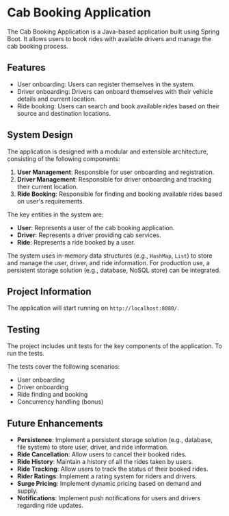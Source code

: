# Cab Booking Application

The Cab Booking Application is a Java-based application built using Spring Boot. It allows users to book rides with available drivers and manage the cab booking process.

## Features

- User onboarding: Users can register themselves in the system.
- Driver onboarding: Drivers can onboard themselves with their vehicle details and current location.
- Ride booking: Users can search and book available rides based on their source and destination locations.

## System Design

The application is designed with a modular and extensible architecture, consisting of the following components:

1. **User Management**: Responsible for user onboarding and registration.
2. **Driver Management**: Responsible for driver onboarding and tracking their current location.
3. **Ride Booking**: Responsible for finding and booking available rides based on user's requirements.

The key entities in the system are:

- **User**: Represents a user of the cab booking application.
- **Driver**: Represents a driver providing cab services.
- **Ride**: Represents a ride booked by a user.

The system uses in-memory data structures (e.g., `HashMap`, `List`) to store and manage the user, driver, and ride information. For production use, a persistent storage solution (e.g., database, NoSQL store) can be integrated.

## Project Information

The application will start running on `http://localhost:8080/`.

## Testing

The project includes unit tests for the key components of the application. To run the tests.

The tests cover the following scenarios:

- User onboarding
- Driver onboarding
- Ride finding and booking
- Concurrency handling (bonus)
## Future Enhancements

- **Persistence**: Implement a persistent storage solution (e.g., database, file system) to store user, driver, and ride information.
- **Ride Cancellation**: Allow users to cancel their booked rides.
- **Ride History**: Maintain a history of all the rides taken by users.
- **Ride Tracking**: Allow users to track the status of their booked rides.
- **Rider Ratings**: Implement a rating system for riders and drivers.
- **Surge Pricing**: Implement dynamic pricing based on demand and supply.
- **Notifications**: Implement push notifications for users and drivers regarding ride updates.